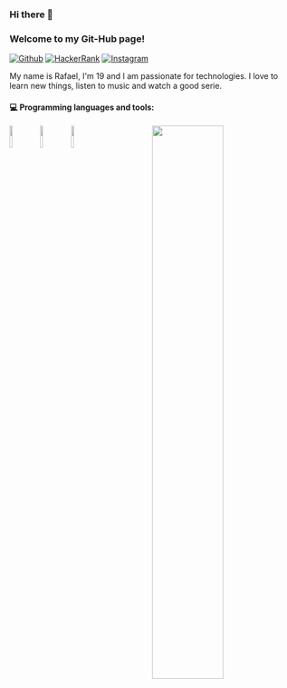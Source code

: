 ### Hi there 👋 
### Welcome to my Git-Hub page!

[![Github](https://img.shields.io/badge/-Github-000?style=flat&logo=Github&logoColor=white)](https://github.com/Rafael-Fortes)
[![HackerRank](https://img.shields.io/badge/-HackerRank-000?style=flat&logo=Hackerrank&logoColor=green)](https://www.hackerrank.com/RafaelFortes)
[![Instagram](https://img.shields.io/badge/-Instagram-000?style=flat&logo=Instagram&logoColor=white)](https://www.instagram.com/rafael.fortes_/)

My name is Rafael, I'm 19 and I am passionate for technologies. I love to learn new things, listen to music and watch a good serie.

#### :computer: Programming languages and tools: 
<p>
<img width="50%" align="right" src="https://github-readme-stats.vercel.app/api?username=Rafael-Fortes&show_icons=true&hide_border=true" />

<code><img width="10%" src="https://www.vectorlogo.zone/logos/python/python-ar21.svg"></code>
<code><img width="10%" src="https://www.vectorlogo.zone/logos/git-scm/git-scm-ar21.svg"></code>
<code><img width="10%" src="https://www.vectorlogo.zone/logos/visualstudio_code/visualstudio_code-ar21.svg"></code>
</p>
